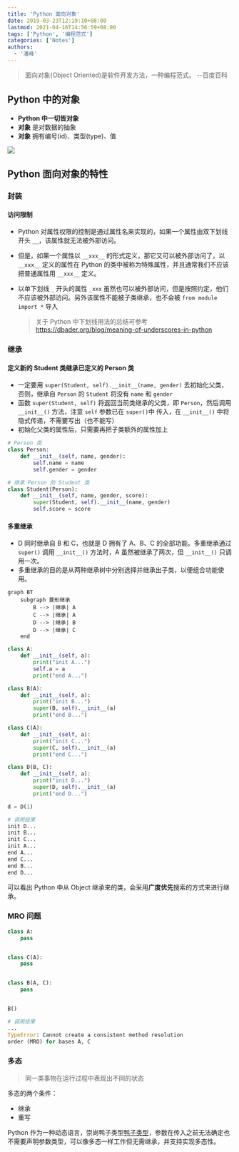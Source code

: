 ```yaml
---
title: 'Python 面向对象'
date: 2019-03-23T12:19:10+08:00
lastmod: 2021-04-16T14:56:59+08:00
tags: ['Python', '编程范式']
categories: ['Notes']
authors:
  - '潘峰'
---
```


> 面向对象(Object Oriented)是软件开发方法，一种编程范式。 --百度百科

## Python 中的对象

- **Python 中一切皆对象**
- **对象** 是对数据的抽象
- **对象** 拥有编号(id)、类型(type)、值

![](https://cdn.jsdelivr.net/gh/fy975713384/cloud-img@main/blog/Python3.png)

## Python 面向对象的特性

### 封装

#### 访问限制

- Python 对属性权限的控制是通过属性名来实现的，如果一个属性由双下划线开头 `__`，该属性就无法被外部访问。
- 但是，如果一个属性以 `__xxx__` 的形式定义，那它又可以被外部访问了，以 `__xxx__` 定义的属性在 Python 的类中被称为特殊属性，并且通常我们不应该把普通属性用 `__xxx__` 定义。
- 以单下划线 `_` 开头的属性 `_xxx` 虽然也可以被外部访问，但是按照约定，他们不应该被外部访问。另外该属性不能被子类继承，也不会被 `from module import *` 导入

  > 关于 Python 中下划线用法的总结可参考  
  > https://dbader.org/blog/meaning-of-underscores-in-python

### 继承

#### 定义新的 Student 类继承已定义的 Person 类

- 一定要用 `super(Student, self).__init__(name, gender)` 去初始化父类，否则，继承自 `Person` 的 `Student` 将没有 `name` 和 `gender`
- 函数 `super(Student, self)` 将返回当前类继承的父类，即 `Person`，然后调用 `__init__()` 方法，注意 `self` 参数已在 `super()`中 传入，在 `__init__()` 中将隐式传递，不需要写出（也不能写）
- 初始化父类的属性后，只需要再把子类额外的属性加上

```python
# Person 类
class Person:
    def __init__(self, name, gender):
        self.name = name
        self.gender = gender

# 继承 Person 的 Student 类
class Student(Person):
    def __init__(self, name, gender, score):
        super(Student, self).__init__(name, gender)
        self.score = score
```

#### 多重继承

- D 同时继承自 B 和 C，也就是 D 拥有了 A、B、C 的全部功能。多重继承通过 `super()` 调用 `__init__()` 方法时，A 虽然被继承了两次，但 `__init__()` 只调用一次。
- 多重继承的目的是从两种继承树中分别选择并继承出子类，以便组合功能使用。

```mermaid
graph BT
    subgraph 菱形继承
        B --> |继承| A
        C --> |继承| A
        D --> |继承| B
        D --> |继承| C
    end
```

```python
class A:
    def __init__(self, a):
        print("init A...")
        self.a = a
        print("end A...")

class B(A):
    def __init__(self, a):
        print("init B...")
        super(B, self).__init__(a)
        print("end B...")

class C(A):
    def __init__(self, a):
        print("init C...")
        super(C, self).__init__(a)
        print("end C...")

class D(B, C):
    def __init__(self, a):
        print("init D...")
        super(D, self).__init__(a)
        print("end D...")

d = D(1)

# 调用结果
init D...
init B...
init C...
init A...
end A...
end C...
end B...
end D...
```

可以看出 Python 中从 Object 继承来的类，会采用**广度优先**搜索的方式来进行继承。

### MRO 问题

```python
class A:
    pass


class C(A):
    pass


class B(A, C):
    pass


B()

# 调用结果
...
TypeError: Cannot create a consistent method resolution
order (MRO) for bases A, C
```

### 多态

> 同一类事物在运行过程中表现出不同的状态

多态的两个条件：

- 继承
- 重写

Python 作为一种动态语言，崇尚鸭子类型[鸭子类型](https://baike.baidu.com/item/鸭子类型)，参数在传入之前无法确定也不需要声明参数类型，可以像多态一样工作但无需继承，并支持实现多态性。
